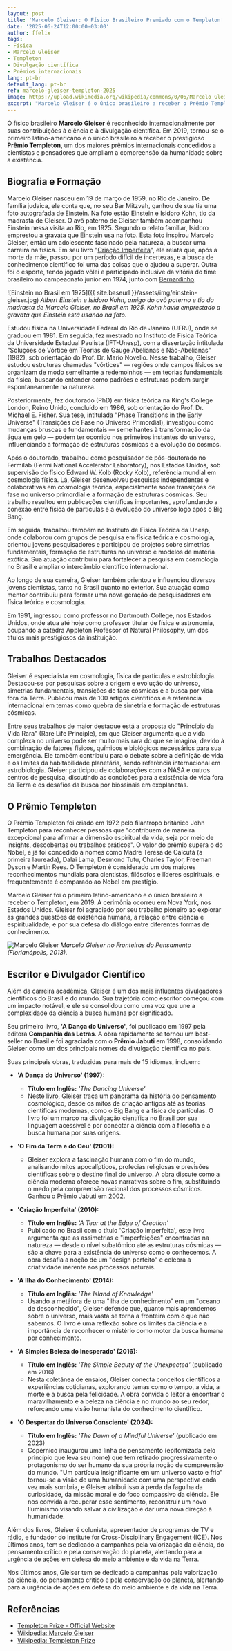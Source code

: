 ```yaml
---
layout: post
title: 'Marcelo Gleiser: O Físico Brasileiro Premiado com o Templeton'
date: '2025-06-24T12:00:00-03:00'
author: ffelix
tags:
- Física
- Marcelo Gleiser
- Templeton
- Divulgação científica
- Prêmios internacionais
lang: pt-br
default_lang: pt-br
ref: marcelo-gleiser-templeton-2025
image: https://upload.wikimedia.org/wikipedia/commons/0/06/Marcelo_Gleiser_no_Fronteiras_do_Pensamento_Florian%C3%B3polis_2013_%2810277998645%29.jpg
excerpt: "Marcelo Gleiser é o único brasileiro a receber o Prêmio Templeton, um dos maiores reconhecimentos internacionais para cientistas. Conheça sua trajetória, conquistas e impacto na ciência e na divulgação científica."
---
```


O físico brasileiro **Marcelo Gleiser** é reconhecido internacionalmente por suas contribuições à ciência e à divulgação científica. Em 2019, tornou-se o primeiro latino-americano e o único brasileiro a receber o prestigioso **Prêmio Templeton**, um dos maiores prêmios internacionais concedidos a cientistas e pensadores que ampliam a compreensão da humanidade sobre a existência.
<!--more-->

## Biografia e Formação

Marcelo Gleiser nasceu em 19 de março de 1959, no Rio de Janeiro. De família judaica, ele conta que, no seu Bar Mitzvah, ganhou de sua tia uma foto autografada de Einstein. Na foto estão Einstein e Isidoro Kohn, tio da madrasta de Gleiser. O avô paterno de Gleiser também acompanhou Einstein nessa visita ao Rio, em 1925. Segundo o relato familiar, Isidoro emprestou a gravata que Einstein usa na foto. Esta foto inspirou Marcelo Gleiser, então um adolescente fascinado pela natureza, a buscar uma carreira na física. Em seu livro "[Criação Imperfeita](#escritor-e-divulgador-científico)", ele relata que, após a morte da mãe, passou por um período difícil de incertezas, e a busca de conhecimento científico foi uma das coisas que o ajudou a superar. Outra foi o esporte, tendo jogado vôlei e participado inclusive da vitória do time brasileiro no campeaonato junior em 1974, junto com [Bernardinho](https://pt.wikipedia.org/wiki/Bernardinho).

![Einstein no Brasil em 1925]({{ site.baseurl }}/assets/img/einstein-gleiser.jpg)
_Albert Einstein e Isidoro Kohn, amigo do avô paterno e tio da madrasta de Marcelo Gleiser, no Brasil em 1925. Kohn havia emprestado a gravata que Einstein está usando na foto._

Estudou física na Universidade Federal do Rio de Janeiro (UFRJ), onde se graduou em 1981. Em seguida, fez mestrado no Instituto de Física Teórica da Universidade Estadual Paulista (IFT-Unesp), com a dissertação intitulada "Soluções de Vórtice em Teorias de Gauge Abelianas e Não-Abelianas" (1982), sob orientação do Prof. Dr. Mario Novello. Nesse trabalho, Gleiser estudou estruturas chamadas "vórtices" — regiões onde campos físicos se organizam de modo semelhante a redemoinhos — em teorias fundamentais da física, buscando entender como padrões e estruturas podem surgir espontaneamente na natureza.

Posteriormente, fez doutorado (PhD) em física teórica na King's College London, Reino Unido, concluído em 1986, sob orientação do Prof. Dr. Michael E. Fisher. Sua tese, intitulada "Phase Transitions in the Early Universe" (Transições de Fase no Universo Primordial), investigou como mudanças bruscas e fundamentais — semelhantes à transformação da água em gelo — podem ter ocorrido nos primeiros instantes do universo, influenciando a formação de estruturas cósmicas e a evolução do cosmos.

Após o doutorado, trabalhou como pesquisador de pós-doutorado no Fermilab (Fermi National Accelerator Laboratory), nos Estados Unidos, sob supervisão do físico Edward W. Kolb (Rocky Kolb), referência mundial em cosmologia física. Lá, Gleiser desenvolveu pesquisas independentes e colaborativas em cosmologia teórica, especialmente sobre transições de fase no universo primordial e a formação de estruturas cósmicas. Seu trabalho resultou em publicações científicas importantes, aprofundando a conexão entre física de partículas e a evolução do universo logo após o Big Bang.

Em seguida, trabalhou também no Instituto de Física Teórica da Unesp, onde colaborou com grupos de pesquisa em física teórica e cosmologia, orientou jovens pesquisadores e participou de projetos sobre simetrias fundamentais, formação de estruturas no universo e modelos de matéria exótica. Sua atuação contribuiu para fortalecer a pesquisa em cosmologia no Brasil e ampliar o intercâmbio científico internacional.

Ao longo de sua carreira, Gleiser também orientou e influenciou diversos jovens cientistas, tanto no Brasil quanto no exterior. Sua atuação como mentor contribuiu para formar uma nova geração de pesquisadores em física teórica e cosmologia.

Em 1991, ingressou como professor no Dartmouth College, nos Estados Unidos, onde atua até hoje como professor titular de física e astronomia, ocupando a cátedra Appleton Professor of Natural Philosophy, um dos títulos mais prestigiosos da instituição.

## Trabalhos Destacados

Gleiser é especialista em cosmologia, física de partículas e astrobiologia. Destacou-se por pesquisas sobre a origem e evolução do universo, simetrias fundamentais, transições de fase cósmicas e a busca por vida fora da Terra. Publicou mais de 100 artigos científicos e é referência internacional em temas como quebra de simetria e formação de estruturas cósmicas.

Entre seus trabalhos de maior destaque está a proposta do "Princípio da Vida Rara" (Rare Life Principle), em que Gleiser argumenta que a vida complexa no universo pode ser muito mais rara do que se imagina, devido à combinação de fatores físicos, químicos e biológicos necessários para sua emergência. Ele também contribuiu para o debate sobre a definição de vida e os limites da habitabilidade planetária, sendo referência internacional em astrobiologia. Gleiser participou de colaborações com a NASA e outros centros de pesquisa, discutindo as condições para a existência de vida fora da Terra e os desafios da busca por biossinais em exoplanetas.

## O Prêmio Templeton

O Prêmio Templeton foi criado em 1972 pelo filantropo britânico John Templeton para reconhecer pessoas que "contribuem de maneira excepcional para afirmar a dimensão espiritual da vida, seja por meio de insights, descobertas ou trabalhos práticos". O valor do prêmio supera o do Nobel, e já foi concedido a nomes como Madre Teresa de Calcutá (a primeira laureada), Dalai Lama, Desmond Tutu, Charles Taylor, Freeman Dyson e Martin Rees. O Templeton é considerado um dos maiores reconhecimentos mundiais para cientistas, filósofos e líderes espirituais, e frequentemente é comparado ao Nobel em prestígio.

Marcelo Gleiser foi o primeiro latino-americano e o único brasileiro a receber o Templeton, em 2019. A cerimônia ocorreu em Nova York, nos Estados Unidos. Gleiser foi agraciado por seu trabalho pioneiro ao explorar as grandes questões da existência humana, a relação entre ciência e espiritualidade, e por sua defesa do diálogo entre diferentes formas de conhecimento.

![Marcelo Gleiser](https://upload.wikimedia.org/wikipedia/commons/0/06/Marcelo_Gleiser_no_Fronteiras_do_Pensamento_Florian%C3%B3polis_2013_%2810277998645%29.jpg)
_Marcelo Gleiser no Fronteiras do Pensamento (Florianópolis, 2013)._

## Escritor e Divulgador Científico

Além da carreira acadêmica, Gleiser é um dos mais influentes divulgadores científicos do Brasil e do mundo. Sua trajetória como escritor começou com um impacto notável, e ele se consolidou como uma voz que une a complexidade da ciência à busca humana por significado.

Seu primeiro livro, **'A Dança do Universo'**, foi publicado em 1997 pela editora **Companhia das Letras**. A obra rapidamente se tornou um best-seller no Brasil e foi agraciada com o **Prêmio Jabuti** em 1998, consolidando Gleiser como um dos principais nomes da divulgação científica no país.

Suas principais obras, traduzidas para mais de 15 idiomas, incluem:

- **'A Dança do Universo' (1997):**
  - **Título em Inglês:** _'The Dancing Universe'_
  - Neste livro, Gleiser traça um panorama da história do pensamento cosmológico, desde os mitos de criação antigos até as teorias científicas modernas, como o Big Bang e a física de partículas. O livro foi um marco na divulgação científica no Brasil por sua linguagem acessível e por conectar a ciência com a filosofia e a busca humana por suas origens.

- **'O Fim da Terra e do Céu' (2001):**
  - Gleiser explora a fascinação humana com o fim do mundo, analisando mitos apocalípticos, profecias religiosas e previsões científicas sobre o destino final do universo. A obra discute como a ciência moderna oferece novas narrativas sobre o fim, substituindo o medo pela compreensão racional dos processos cósmicos. Ganhou o Prêmio Jabuti em 2002.

- **'Criação Imperfeita' (2010):**
  - **Título em Inglês:** _'A Tear at the Edge of Creation'_ 
  - Publicado no Brasil com o título 'Criação Imperfeita', este livro argumenta que as assimetrias e "imperfeições" encontradas na natureza — desde o nível subatômico até as estruturas cósmicas — são a chave para a existência do universo como o conhecemos. A obra desafia a noção de um "design perfeito" e celebra a criatividade inerente aos processos naturais.

- **'A Ilha do Conhecimento' (2014):**
  - **Título em Inglês:** _'The Island of Knowledge'_
  - Usando a metáfora de uma "ilha de conhecimento" em um "oceano de desconhecido", Gleiser defende que, quanto mais aprendemos sobre o universo, mais vasta se torna a fronteira com o que não sabemos. O livro é uma reflexão sobre os limites da ciência e a importância de reconhecer o mistério como motor da busca humana por conhecimento.

- **'A Simples Beleza do Inesperado' (2016):**
  - **Título em Inglês:** _'The Simple Beauty of the Unexpected'_ (publicado em 2016)
  - Nesta coletânea de ensaios, Gleiser conecta conceitos científicos a experiências cotidianas, explorando temas como o tempo, a vida, a morte e a busca pela felicidade. A obra convida o leitor a encontrar o maravilhamento e a beleza na ciência e no mundo ao seu redor, reforçando uma visão humanista do conhecimento científico.

- **'O Despertar do Universo Consciente' (2024):**
  - **Título em Inglês:** _'The Dawn of a Mindful Universe'_ (publicado em 2023)
  - Copérnico inaugurou uma linha de pensamento (epitomizada pelo princípio que leva seu nome) que tem retirado progressivamente o protagonismo do ser humano da sua própria noção de compreensão do mundo. "Um partícula insignificante em um universo vasto e frio" tornou-se a visão de uma humanidade com uma perspectiva cada vez mais sombria, e Gleiser atribui isso à perda da fagulha da curiosidade, da missão moral e do foco compassivo da ciência. Ele nos convida a recuperar esse sentimento, reconstruir um novo Iluminismo visando salvar a civilização e dar uma nova direção à humanidade.

Além dos livros, Gleiser é colunista, apresentador de programas de TV e rádio, e fundador do Institute for Cross-Disciplinary Engagement (ICE). Nos últimos anos, tem se dedicado a campanhas pela valorização da ciência, do pensamento crítico e pela conservação do planeta, alertando para a urgência de ações em defesa do meio ambiente e da vida na Terra.

Nos últimos anos, Gleiser tem se dedicado a campanhas pela valorização da ciência, do pensamento crítico e pela conservação do planeta, alertando para a urgência de ações em defesa do meio ambiente e da vida na Terra.

## Referências

- [Templeton Prize - Official Website](https://www.templetonprize.org/laureate/marcelo-gleiser/)
- [Wikipedia: Marcelo Gleiser](https://pt.wikipedia.org/wiki/Marcelo_Gleiser)
- [Wikipedia: Templeton Prize](https://en.wikipedia.org/wiki/Templeton_Prize)
